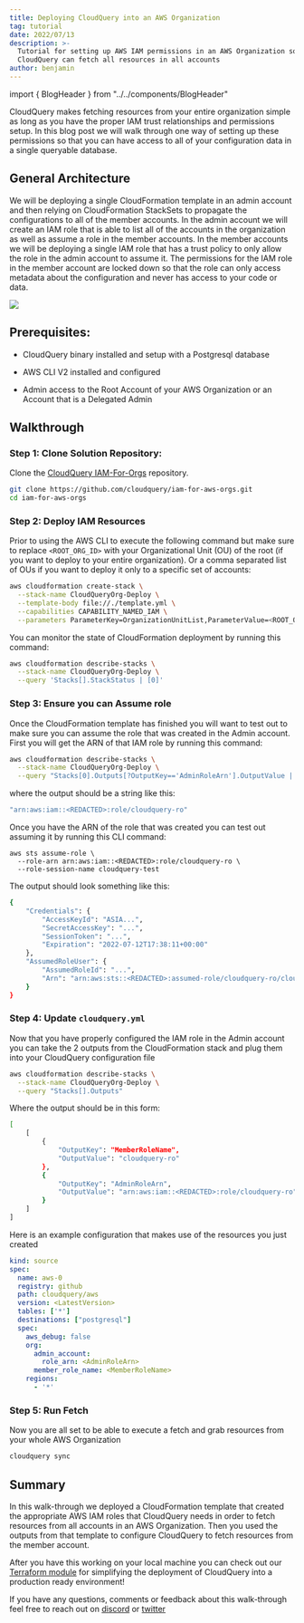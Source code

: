 ```yaml
---
title: Deploying CloudQuery into an AWS Organization
tag: tutorial
date: 2022/07/13
description: >-
  Tutorial for setting up AWS IAM permissions in an AWS Organization so that
  CloudQuery can fetch all resources in all accounts
author: benjamin
---
```


import { BlogHeader } from "../../components/BlogHeader"

<BlogHeader/>

CloudQuery makes fetching resources from your entire organization simple as long as you have the proper IAM trust relationships and permissions setup. In this blog post we will walk through one way of setting up these permissions so that you can have access to all of your configuration data in a single queryable database.

## General Architecture

We will be deploying a single CloudFormation template in an admin account and then relying on CloudFormation StackSets to propagate the configurations to all of the member accounts. In the admin account we will create an IAM role that is able to list all of the accounts in the organization as well as assume a role in the member accounts. In the member accounts we will be deploying a single IAM role that has a trust policy to only allow the role in the admin account to assume it. The permissions for the IAM role in the member account are locked down so that the role can only access metadata about the configuration and never has access to your code or data.

![](/images/blog/deploying-cloudquery-into-aws-org/image0.png)

## Prerequisites:

- CloudQuery binary installed and setup with a Postgresql database

- AWS CLI V2 installed and configured

- Admin access to the Root Account of your AWS Organization or an Account that is a Delegated Admin

## Walkthrough

### Step 1: Clone Solution Repository:

Clone the [CloudQuery IAM-For-Orgs](https://github.com/cloudquery/iam-for-aws-orgs) repository.

```bash copy
git clone https://github.com/cloudquery/iam-for-aws-orgs.git
cd iam-for-aws-orgs
```

### Step 2: Deploy IAM Resources

Prior to using the AWS CLI to execute the following command but make sure to replace `<ROOT_ORG_ID>` with your Organizational Unit (OU) of the root (if you want to deploy to your entire organization). Or a comma separated list of OUs if you want to deploy it only to a specific set of accounts:

```bash copy
aws cloudformation create-stack \
  --stack-name CloudQueryOrg-Deploy \
  --template-body file://./template.yml \
  --capabilities CAPABILITY_NAMED_IAM \
  --parameters ParameterKey=OrganizationUnitList,ParameterValue=<ROOT_ORG_ID>
```

You can monitor the state of CloudFormation deployment by running this command:

```bash copy
aws cloudformation describe-stacks \
  --stack-name CloudQueryOrg-Deploy \
  --query 'Stacks[].StackStatus | [0]'
```

### Step 3: Ensure you can Assume role

Once the CloudFormation template has finished you will want to test out to make sure you can assume the role that was created in the Admin account. First you will get the ARN of that IAM role by running this command:

```bash copy
aws cloudformation describe-stacks \
  --stack-name CloudQueryOrg-Deploy \
  --query "Stacks[0].Outputs[?OutputKey=='AdminRoleArn'].OutputValue | [0]"
```

where the output should be a string like this:

```bash
"arn:aws:iam::<REDACTED>:role/cloudquery-ro"
```

Once you have the ARN of the role that was created you can test out assuming it by running this CLI command:

``` copy
aws sts assume-role \
  --role-arn arn:aws:iam::<REDACTED>:role/cloudquery-ro \
  --role-session-name cloudquery-test
```

The output should look something like this:

```bash
{
    "Credentials": {
        "AccessKeyId": "ASIA...",
        "SecretAccessKey": "...",
        "SessionToken": "...",
        "Expiration": "2022-07-12T17:38:11+00:00"
    },
    "AssumedRoleUser": {
        "AssumedRoleId": "...",
        "Arn": "arn:aws:sts::<REDACTED>:assumed-role/cloudquery-ro/cloudquery-test"
    }
}
```

### Step 4: Update `cloudquery.yml`

Now that you have properly configured the IAM role in the Admin account you can take the 2 outputs from the CloudFormation stack and plug them into your CloudQuery configuration file

```bash copy
aws cloudformation describe-stacks \
  --stack-name CloudQueryOrg-Deploy \
  --query "Stacks[].Outputs"
```

Where the output should be in this form:

```bash
[
    [
        {
            "OutputKey": "MemberRoleName",
            "OutputValue": "cloudquery-ro"
        },
        {
            "OutputKey": "AdminRoleArn",
            "OutputValue": "arn:aws:iam::<REDACTED>:role/cloudquery-ro"
        }
    ]
]
```

Here is an example configuration that makes use of the resources you just created

```yaml copy
kind: source
spec:
  name: aws-0
  registry: github
  path: cloudquery/aws
  version: <LatestVersion>
  tables: ['*']
  destinations: ["postgresql"]
  spec:
    aws_debug: false
    org:
      admin_account:
        role_arn: <AdminRoleArn>
      member_role_name: <MemberRoleName>
    regions:
      - '*'      
```

### Step 5: Run Fetch

Now you are all set to be able to execute a fetch and grab resources from your whole AWS Organization

```bash
cloudquery sync
```

## Summary

In this walk-through we deployed a CloudFormation template that created the appropriate AWS IAM roles that CloudQuery needs in order to fetch resources from all accounts in an AWS Organization. Then you used the outputs from that template to configure CloudQuery to fetch resources from the member account.

After you have this working on your local machine you can check out our [Terraform module](https://github.com/cloudquery/terraform-aws-cloudquery) for simplifying the deployment of CloudQuery into a production ready environment!

If you have any questions, comments or feedback about this walk-through feel free to reach out on [discord](https://www.cloudquery.io/discord) or [twitter](https://twitter.com/cloudqueryio)
